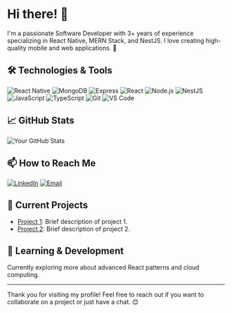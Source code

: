 # Hi there! 👋

I'm a passionate Software Developer with 3+ years of experience specializing in React Native, MERN Stack, and NestJS. I love creating high-quality mobile and web applications. 🚀

## 🛠 Technologies & Tools

![React Native](https://img.shields.io/badge/React%20Native-20232A?style=for-the-badge&logo=react&logoColor=61DAFB)
![MongoDB](https://img.shields.io/badge/MongoDB-4EA94B?style=for-the-badge&logo=mongodb&logoColor=white)
![Express](https://img.shields.io/badge/Express.js-404D59?style=for-the-badge)
![React](https://img.shields.io/badge/React-20232A?style=for-the-badge&logo=react&logoColor=61DAFB)
![Node.js](https://img.shields.io/badge/Node.js-43853D?style=for-the-badge&logo=node-dot-js&logoColor=white)
![NestJS](https://img.shields.io/badge/NestJS-E0234E?style=for-the-badge&logo=nestjs&logoColor=white)
![JavaScript](https://img.shields.io/badge/JavaScript-323330?style=for-the-badge&logo=javascript&logoColor=F7DF1E)
![TypeScript](https://img.shields.io/badge/TypeScript-007ACC?style=for-the-badge&logo=typescript&logoColor=white)
![Git](https://img.shields.io/badge/Git-F05032?style=for-the-badge&logo=git&logoColor=white)
![VS Code](https://img.shields.io/badge/VS%20Code-0078d7?style=for-the-badge&logo=visual-studio-code&logoColor=white)

## 📈 GitHub Stats

![Your GitHub Stats](https://github-readme-stats.vercel.app/api?username=yourusername&show_icons=true&theme=radical)

## 📫 How to Reach Me

[![LinkedIn](https://img.shields.io/badge/LinkedIn-0077B5?style=for-the-badge&logo=linkedin&logoColor=white)](https://www.linkedin.com/in/yourprofile)
[![Email](https://img.shields.io/badge/Email-D14836?style=for-the-badge&logo=gmail&logoColor=white)](mailto:youremail@example.com)

## 🔭 Current Projects

- [Project 1](https://github.com/yourusername/project1): Brief description of project 1.
- [Project 2](https://github.com/yourusername/project2): Brief description of project 2.

## 🌱 Learning & Development

Currently exploring more about advanced React patterns and cloud computing.

---

Thank you for visiting my profile! Feel free to reach out if you want to collaborate on a project or just have a chat. 😊
